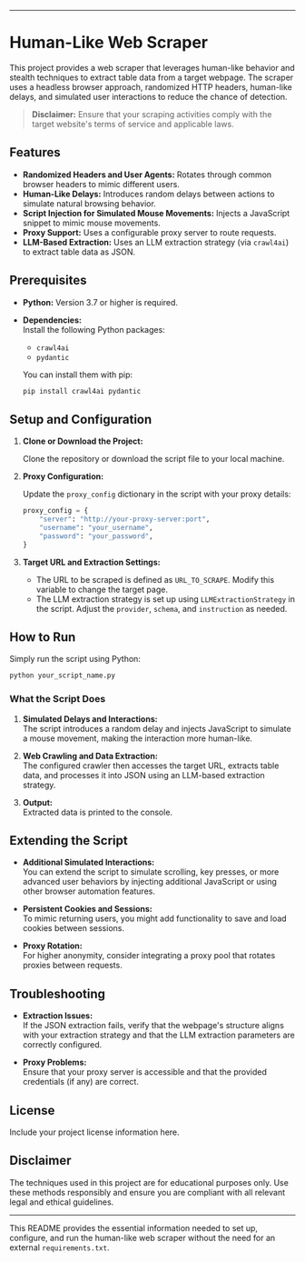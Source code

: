 
---

# Human-Like Web Scraper

This project provides a web scraper that leverages human-like behavior and stealth techniques to extract table data from a target webpage. The scraper uses a headless browser approach, randomized HTTP headers, human-like delays, and simulated user interactions to reduce the chance of detection.

> **Disclaimer:** Ensure that your scraping activities comply with the target website's terms of service and applicable laws.

## Features

- **Randomized Headers and User Agents:** Rotates through common browser headers to mimic different users.
- **Human-Like Delays:** Introduces random delays between actions to simulate natural browsing behavior.
- **Script Injection for Simulated Mouse Movements:** Injects a JavaScript snippet to mimic mouse movements.
- **Proxy Support:** Uses a configurable proxy server to route requests.
- **LLM-Based Extraction:** Uses an LLM extraction strategy (via `crawl4ai`) to extract table data as JSON.

## Prerequisites

- **Python:** Version 3.7 or higher is required.
- **Dependencies:**  
  Install the following Python packages:
  - `crawl4ai`
  - `pydantic`
  
  You can install them with pip:
  ```bash
  pip install crawl4ai pydantic
  ```

## Setup and Configuration

1. **Clone or Download the Project:**

   Clone the repository or download the script file to your local machine.

2. **Proxy Configuration:**

   Update the `proxy_config` dictionary in the script with your proxy details:
   ```python
   proxy_config = {
       "server": "http://your-proxy-server:port",
       "username": "your_username",
       "password": "your_password",
   }
   ```

3. **Target URL and Extraction Settings:**

   - The URL to be scraped is defined as `URL_TO_SCRAPE`. Modify this variable to change the target page.
   - The LLM extraction strategy is set up using `LLMExtractionStrategy` in the script. Adjust the `provider`, `schema`, and `instruction` as needed.

## How to Run

Simply run the script using Python:
```bash
python your_script_name.py
```

### What the Script Does

1. **Simulated Delays and Interactions:**  
   The script introduces a random delay and injects JavaScript to simulate a mouse movement, making the interaction more human-like.

2. **Web Crawling and Data Extraction:**  
   The configured crawler then accesses the target URL, extracts table data, and processes it into JSON using an LLM-based extraction strategy.

3. **Output:**  
   Extracted data is printed to the console.

## Extending the Script

- **Additional Simulated Interactions:**  
  You can extend the script to simulate scrolling, key presses, or more advanced user behaviors by injecting additional JavaScript or using other browser automation features.
  
- **Persistent Cookies and Sessions:**  
  To mimic returning users, you might add functionality to save and load cookies between sessions.
  
- **Proxy Rotation:**  
  For higher anonymity, consider integrating a proxy pool that rotates proxies between requests.

## Troubleshooting

- **Extraction Issues:**  
  If the JSON extraction fails, verify that the webpage's structure aligns with your extraction strategy and that the LLM extraction parameters are correctly configured.

- **Proxy Problems:**  
  Ensure that your proxy server is accessible and that the provided credentials (if any) are correct.

## License

Include your project license information here.

## Disclaimer

The techniques used in this project are for educational purposes only. Use these methods responsibly and ensure you are compliant with all relevant legal and ethical guidelines.

---

This README provides the essential information needed to set up, configure, and run the human-like web scraper without the need for an external `requirements.txt`.
